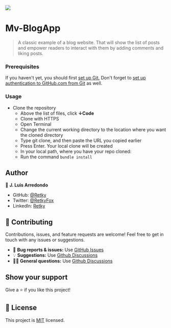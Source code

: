 ![](https://img.shields.io/badge/Microverse-blueviolet)

# Mv-BlogApp
> A classic example of a blog website.
That will show the list of posts and empower readers to interact with them by adding comments and liking posts.

### Prerequisites
If you haven't yet, you should first [set up Git.](https://docs.github.com/en/get-started/quickstart/set-up-git) Don't forget to [set up authentication to GitHub.com from Git](https://docs.github.com/en/get-started/quickstart/set-up-git#next-steps-authenticating-with-github-from-git) as well.

### Usage
- Clone the repository
  - Above the list of files, click **↓Code**
  - Clone with HTTPS
  - Open Terminal
  - Change the current working directory to the location where you want the cloned directory
  - Type git clone, and then paste the URL you copied earlier
  - Press Enter. Your local clone will be created
  - In your local path, where you have your repo cloned:
  - Run the command `bundle install`

## Author

👤 **J. Luis Arredondo**
- GitHub: [@Retky](https://github.com/Retky "J. Luis Arredondo GitHub")
- Twitter: [@RetkyFox](https://twitter.com/retkyFox "J. Luis Arredondo Twitter")
- LinkedIn: [Retky](https://www.linkedin.com/in/Retky "J. Luis Arredondo LinkedIn")

## 🤝 Contributing
Contributions, issues, and feature requests are welcome!
Feel free to get in touch with any issues or suggestions.

- 🐛 **Bug reports & issues:** Use [GitHub Issues](https://github.com/Retky/Mv-BlogApp/issues "Bugs & Issues")
- 💡 **Suggestions:** Use [Github Discussions](https://github.com/Retky/Mv-BlogApp/discussions "Suggestions")
- 🙋‍♀️ **General questions:** Use [Github Discussions](https://github.com/Retky/Mv-BlogApp/discussions "General Questions")

## Show your support
Give a ⭐️ if you like this project!

## 📝 License
This project is [MIT](./LICENSE) licensed.
